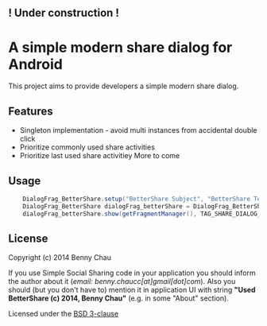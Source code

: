 ## ! Under construction !

# A simple modern share dialog for Android

This project aims to provide developers a simple modern share dialog.


## Features
- Singleton implementation - avoid multi instances from accidental double click
- Prioritize commonly used share activities
- Prioritize last used share activitiey
More to come

## Usage

``` java
    DialogFrag_BetterShare.setup("BetterShare Subject", "BetterShare Text", true);
    DialogFrag_BetterShare dialogFrag_betterShare = DialogFrag_BetterShare.getInstance();
    dialogFrag_betterShare.show(getFragmentManager(), TAG_SHARE_DIALOG_FRAGMENT);
```
## License
Copyright (c) 2014 Benny Chau 

If you use Simple Social Sharing code in your application you should inform the author about it (*email: benny.chaucc[at]gmail[dot]com*). Also you should (but you don't have to) mention it in application UI with string **"Used BetterShare (c) 2014, Benny Chau"** (e.g. in some "About" section).

Licensed under the [BSD 3-clause](http://www.opensource.org/licenses/BSD-3-Clause)